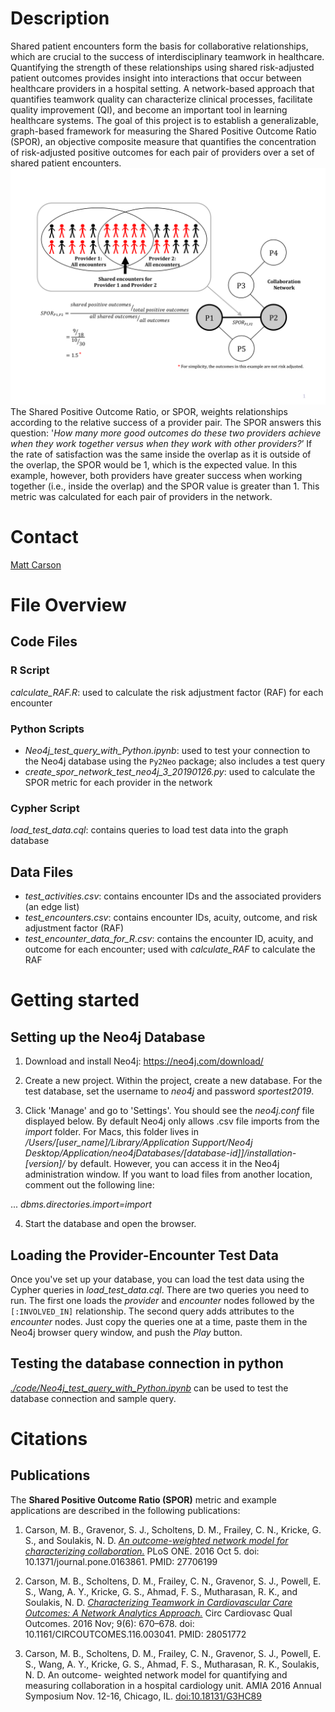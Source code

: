 # Description
Shared patient encounters form the basis for collaborative relationships, which are crucial to the success of interdisciplinary teamwork in healthcare. Quantifying the strength of these relationships using shared risk-adjusted patient outcomes provides insight into interactions that occur between healthcare providers in a hospital setting. A network-based approach that quantifies teamwork quality can characterize clinical processes, facilitate quality improvement (QI), and become an important tool in learning healthcare systems. The goal of this project is to establish a generalizable, graph-based framework for measuring the Shared Positive Outcome Ratio (SPOR), an objective composite measure that quantifies the concentration of risk-adjusted positive outcomes for each pair of providers over a set of shared patient encounters.
![alt text](https://github.com/carsonicator/SPOR-Project/blob/master/examples/shared_encounters_example.png "shared encounter example")
The Shared Positive Outcome Ratio, or SPOR, weights relationships according to the relative success of a provider pair. The SPOR answers this question: '_How many more good outcomes do these two providers achieve when they work together versus when they work with other providers?_’ If the rate of satisfaction was the same inside the overlap as it is outside of the overlap, the SPOR would be 1, which is the expected value. In this example, however, both providers have greater success when working together (i.e., inside the overlap) and the SPOR value is greater than 1. This metric was calculated for each pair of providers in the network.

# Contact
[Matt Carson](https://galter.northwestern.edu/contact/matthew/carson/)

# File Overview

## Code Files

### R Script
_calculate_RAF.R_: used to calculate the risk adjustment factor (RAF) for each encounter

### Python Scripts
* _Neo4j_test_query_with_Python.ipynb_: used to test your connection to the Neo4j database using the `Py2Neo` package; also includes a test query
* _create_spor_network_test_neo4j_3_20190126.py_: used to calculate the SPOR metric for each provider in the network

### Cypher Script
_load_test_data.cql_: contains queries to load test data into the graph database

## Data Files
* _test_activities.csv_: contains encounter IDs and the associated providers (an edge list)
* _test_encounters.csv_: contains encounter IDs, acuity, outcome, and risk adjustment factor (RAF)
* _test_encounter_data_for_R.csv_: contains the encounter ID, acuity, and outcome for each encounter; used with _calculate_RAF_ to calculate the RAF

# Getting started

## Setting up the Neo4j Database

1. Download and install Neo4j: https://neo4j.com/download/

2. Create a new project. Within the project, create a new database. For the test database, set the username to _neo4j_ and password _sportest2019_.

3. Click 'Manage' and go to 'Settings'. You should see the _neo4j.conf_ file displayed below. By default Neo4j only allows .csv file imports from the _import_ folder. For Macs, this folder lives in _/Users/[user_name]/Library/Application Support/Neo4j Desktop/Application/neo4jDatabases/[database-id]]/installation-[version]/_ by default. However, you can access it in the Neo4j administration window. If you want to load files from another location, comment out the following line:

... _dbms.directories.import=import_

4. Start the database and open the browser.

## Loading the Provider-Encounter Test Data

Once you've set up your database, you can load the test data using the Cypher queries in _load_test_data.cql_. There are two queries you need to run. The first one loads the _provider_ and _encounter_ nodes followed by the `[:INVOLVED_IN]` relationship. The second query adds attributes to the _encounter_ nodes. Just copy the queries one at a time, paste them in the Neo4j browser query window, and push the _Play_ button.

## Testing the database connection in python

[_./code/Neo4j_test_query_with_Python.ipynb_](https://github.com/carsonicator/SPOR-Project/blob/master/code/Neo4j_test_query_with_Python.ipynb) can be used to test the database connection and sample query.

# Citations

## Publications

The **Shared Positive Outcome Ratio (SPOR)** metric and example applications are described in the following publications:

1. Carson, M. B., Gravenor, S. J., Scholtens, D. M., Frailey, C. N., Kricke, G. S., and Soulakis, N. D. [_An outcome-weighted network model for characterizing collaboration._](http://journals.plos.org/plosone/article?id=10.1371/journal.pone.0163861) PLoS ONE. 2016 Oct 5. doi: 10.1371/journal.pone.0163861. PMID: 27706199

2. Carson, M. B., Scholtens, D. M., Frailey, C. N., Gravenor, S. J., Powell, E. S., Wang, A. Y., Kricke, G. S., Ahmad, F. S., Mutharasan, R. K., and Soulakis, N. D. [_Characterizing Teamwork in Cardiovascular Care Outcomes: A Network Analytics Approach._](http://circoutcomes.ahajournals.org/content/9/6/670) Circ Cardiovasc Qual Outcomes. 2016 Nov; 9(6): 670–678. doi: 10.1161/CIRCOUTCOMES.116.003041. PMID: 28051772

3. Carson, M. B., Scholtens, D. M., Frailey, C. N., Gravenor, S. J., Powell, E. S., Wang, A. Y., Kricke, G. S., Ahmad, F. S., Mutharasan, R. K., Soulakis, N. D. An outcome- weighted network model for quantifying and measuring collaboration in a hospital cardiology unit. AMIA 2016 Annual Symposium Nov. 12-16, Chicago, IL. [doi:10.18131/G3HC89](https://digitalhub.northwestern.edu/files/3e5cf487-2383-4d1f-b697-ed40a8b79670)
